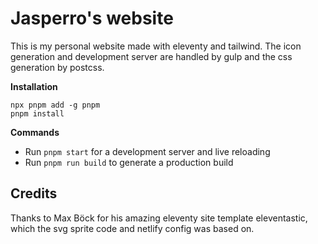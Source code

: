 # Jasperro's website

This is my personal website made with eleventy and tailwind. The icon generation and development server are handled by gulp and the css generation by postcss.

**Installation**

```
npx pnpm add -g pnpm
pnpm install
```

**Commands**

-   Run `pnpm start` for a development server and live reloading
-   Run `pnpm run build` to generate a production build

## Credits

Thanks to Max Böck for his amazing eleventy site template eleventastic, which the svg sprite code and netlify config was based on.
